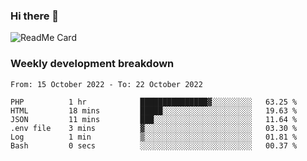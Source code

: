 ### Hi there 👋

<!--
**itzcy/itzcy** is a ✨ _special_ ✨ repository because its `README.md` (this file) appears on your GitHub profile.

Here are some ideas to get you started:

- 🔭 I’m currently working on ...
- 🌱 I’m currently learning ...
- 👯 I’m looking to collaborate on ...
- 🤔 I’m looking for help with ...
- 💬 Ask me about ...
- 📫 How to reach me: ...
- 😄 Pronouns: ...
- ⚡ Fun fact: ...
-->
![ReadMe Card](https://github-readme-stats.vercel.app/api?username=itzcy&show_icons=true&title_color=2d3198&icon_color=797cb8&text_color=24292e&bg_color=f6f8fa)

### Weekly development breakdown
<!--START_SECTION:waka-->

```text
From: 15 October 2022 - To: 22 October 2022

PHP          1 hr            ███████████████▓░░░░░░░░░   63.25 %
HTML         18 mins         █████░░░░░░░░░░░░░░░░░░░░   19.63 %
JSON         11 mins         ███░░░░░░░░░░░░░░░░░░░░░░   11.64 %
.env file    3 mins          ▓░░░░░░░░░░░░░░░░░░░░░░░░   03.30 %
Log          1 min           ▒░░░░░░░░░░░░░░░░░░░░░░░░   01.81 %
Bash         0 secs          ░░░░░░░░░░░░░░░░░░░░░░░░░   00.37 %
```

<!--END_SECTION:waka-->

